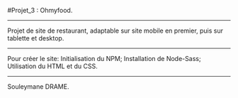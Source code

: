 #Projet_3 : Ohmyfood.

---

Projet de site de restaurant, adaptable sur site mobile en premier, puis sur tablette et desktop.

---

Pour créer le site:
Initialisation du NPM;
Installation de Node-Sass;
Utilisation du HTML et du CSS.

---

Souleymane DRAME.
